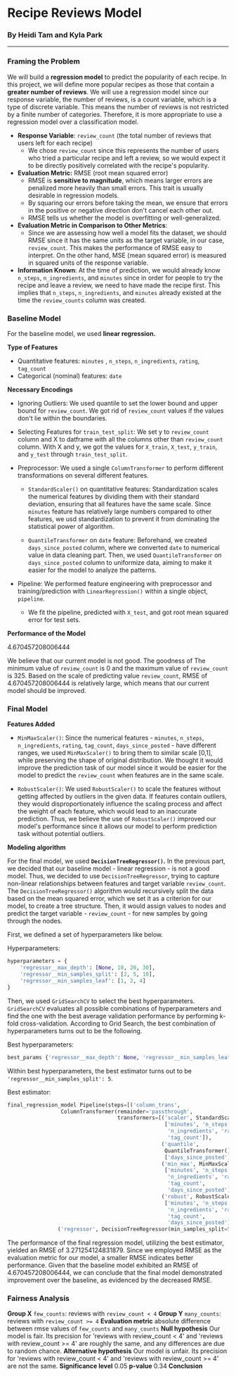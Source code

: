 # Recipe Reviews Model

### By Heidi Tam and Kyla Park

---

### Framing the Problem

We will build a **regression model** to predict the popularity of each recipe.
In this project, we will define more popular recipes as those that contain a **greater
number of reviews**. We will use a regression model since our response variable,
the number of reviews, is a count variable, which is a type of discrete variable.
This means the number of reviews is not restricted by a finite number of categories.
Therefore, it is more appropriate to use a regression model over a classification model.

- **Response Variable**: `review_count` (the total number of reviews that
  users left for each recipe)
  - We chose `review_count` since this represents the number of users who tried
    a particular recipe and left a review, so we would expect it to be directly positively
    correlated with the recipe's popularity.
- **Evaluation Metric:** RMSE (root mean squared error)
  - RMSE is **sensitive to magnitude**, which means larger errors are penalized more heavily than small errors. This
    trait is usually desirable in regression models.
  - By squaring our errors before taking the mean, we ensure that errors in the positive or negative
    direction don't cancel each other out.
  - RMSE tells us whether the model is overfitting or well-generalized.
- **Evaluation Metric in Comparison to Other Metrics**:
  - Since we are assessing how well a model fits the dataset, we should RMSE since it has the same units as the target variable, in our case, `review_count`. This makes the performance of RMSE easy to interpret. On the other hand, MSE (mean squared error) is measured in squared units of the response variable.
- **Information Known**: At the time of prediction, we would already know `n_steps`,
  `n_ingredients`, and `minutes` since in order for people to try the recipe and leave a review, we need to have made the recipe first. This implies that `n_steps`, `n_ingredients`, and `minutes` already existed at the time the `review_counts` column was created.

### Baseline Model

For the baseline model, we used **linear regression.**

**Type of Features**

- Quantitative features: `minutes` , `n_steps`, `n_ingredients`, `rating`, `tag_count`
- Categorical (nominal) features: `date`

**Necessary Encodings**

- Ignoring Outliers: We used quantile to set the lower bound and upper bound for `review_count`. We got rid of `review_count` values if the values don't lie within the boundaries.

- Selecting Features for `train_test_split`: We set y to `review_count` column and X to datframe with all the columns other than `review_count` column. With X and y, we got the values for `X_train`, `X_test`, `y_train`, and `y_test` through `train_test_split`.

- Preprocessor: We used a single `ColumnTransformer` to perform different transformations on several different features.

  - `StandardScaler()` on quantitative features: Standardization scales the numerical features by dividing them with their standard deviation, ensuring that all features have the same scale. Since `minutes` feature has relatively large numbers compared to other features, we usd standardization to prevent it from dominating the statistical power of algorithm.

  - `QuantileTransformer` on `date` feature: Beforehand, we created `days_since_posted` column, where we converted `date` to numerical value in data cleaning part. Then, we used `QuantileTransformer` on `days_since_posted` column to uniformize data, aiming to make it easier for the model to analyze the patterns.

- Pipeline: We performed feature engineering with preprocessor and training/prediction with `LinearRegression()` within a single object, `pipeline`.

  - We fit the pipeline, predicted with `X_test`, and got root mean squared error for test sets.

**Performance of the Model**

4.670457208006444

We believe that our current model is not good. The goodness of The minimum value of `review_count` is 0 and the maximum value of `review_count` is 325. Based on the scale of predicting value `review_count`, RMSE of 4.670457208006444 is relatively large, which means that our current model should be improved.

### Final Model

**Features Added**

- `MinMaxScaler()`: Since the numerical features - `minutes`, `n_steps`, `n_ingredients`, `rating`, `tag_count`, `days_since_posted` - have different ranges, we used `MinMaxScaler()` to bring them to similar scale [0,1], while preserving the shape of original distribution. We thought it would improve the prediction task of our model since it would be easier for the model to predict the `review_count` when features are in the same scale.

- `RobustScaler()`: We used `RobustScaler()` to scale the features without getting affected by outliers in the given data. If features contain outliers, they would disproportionately influence the scaling process and affect the weight of each feature, which would lead to an inaccurate prediction. Thus, we believe the use of `RobustScaler()` improved our model's performance since it allows our model to perform prediction task without potential outliers.

**Modeling algorithm**

For the final model, we used **`DecisionTreeRegressor()`.** In the previous part, we decided that our baseline model - linear regression - is not a good model. Thus, we decided to use `DecisionTreeRegressor`, trying to capture non-linear relationships between features and target variable `review_count`. The `DecisionTreeRegressor()` algorithm would recursively split the data based on the mean squared error, which we set it as a criterion for our model, to create a tree structure. Then, it would assign values to nodes and predict the target variable - `review_count` - for new samples by going through the nodes.

First, we defined a set of hyperparameters like below.

Hyperparameters:

```py
hyperparameters = {
    'regressor__max_depth': [None, 10, 20, 30],
    'regressor__min_samples_split': [2, 5, 10],
    'regressor__min_samples_leaf': [1, 2, 4]
}
```

Then, we used `GridSearchCV` to select the best hyperparameters. `GridSearchCV` evaluates all possible combinations of hyperparameters and find the one with the best average validation performance by performing k-fold cross-validation. According to Grid Search, the best combination of hyperparameters turns out to be the following.

Best hyperparameters:

```py
best_params {'regressor__max_depth': None, 'regressor__min_samples_leaf': 1, 'regressor__min_samples_split': 5}
```

Within best hyperparameters, the best estimator turns out to be `'regressor__min_samples_split': 5`.

Best estimator:

```py
final_regression_model Pipeline(steps=[('column_trans',
                 ColumnTransformer(remainder='passthrough',
                                   transformers=[('scaler', StandardScaler(),
                                                  ['minutes', 'n_steps',
                                                   'n_ingredients', 'rating',
                                                   'tag_count']),
                                                 ('quantile',
                                                  QuantileTransformer(),
                                                  ['days_since_posted']),
                                                 ('min_max', MinMaxScaler(),
                                                  ['minutes', 'n_steps',
                                                   'n_ingredients', 'rating',
                                                   'tag_count',
                                                   'days_since_posted']),
                                                 ('robust', RobustScaler(),
                                                  ['minutes', 'n_steps',
                                                   'n_ingredients', 'rating',
                                                   'tag_count',
                                                   'days_since_posted'])])),
                ('regressor', DecisionTreeRegressor(min_samples_split=5))])
```

The performance of the final regression model, utilizing the best estimator, yielded an RMSE of 3.271254124831879. Since we employed RMSE as the evaluation metric for our model, a smaller RMSE indicates better performance. Given that the baseline model exhibited an RMSE of 4.670457208006444, we can conclude that the final model demonstrated improvement over the baseline, as evidenced by the decreased RMSE.

### Fairness Analysis

**Group X**
`few_counts`: reviews with `review_count < 4`
**Group Y**
`many_counts`: reviews with `review_count >= 4`
**Evaluation metric**
absolute difference between rmse values of `few_counts` and `many_counts`
**Null hypothesis**
Our model is fair. Its precision for 'reviews with review_count < 4' and 'reviews with review_count >= 4' are roughly the same, and any differences are due to random chance.
**Alternative hypothesis**
Our model is unfair. Its precision for 'reviews with review_count < 4' and 'reviews with review_count >= 4' are not the same.
**Significance level**
0.05
**p-value**
0.34
**Conclusion**
